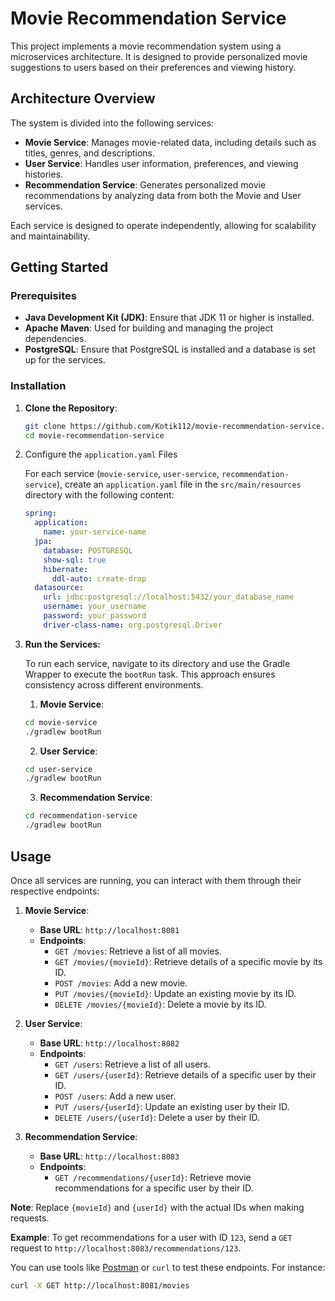 # Movie Recommendation Service

This project implements a movie recommendation system using a microservices architecture. It is designed to provide personalized movie suggestions to users based on their preferences and viewing history.

## Architecture Overview

The system is divided into the following services:

- **Movie Service**: Manages movie-related data, including details such as titles, genres, and descriptions.
- **User Service**: Handles user information, preferences, and viewing histories.
- **Recommendation Service**: Generates personalized movie recommendations by analyzing data from both the Movie and User services.

Each service is designed to operate independently, allowing for scalability and maintainability.

## Getting Started

### Prerequisites

- **Java Development Kit (JDK)**: Ensure that JDK 11 or higher is installed.
- **Apache Maven**: Used for building and managing the project dependencies.
- **PostgreSQL**: Ensure that PostgreSQL is installed and a database is set up for the services.

### Installation

1. **Clone the Repository**:

   ```bash
   git clone https://github.com/Kotik112/movie-recommendation-service.git
   cd movie-recommendation-service
   ```

2. Configure the `application.yaml` Files

   For each service (`movie-service`, `user-service`, `recommendation-service`), create an `application.yaml` file in the `src/main/resources` directory with the following content:

   ```yaml
   spring:
     application:
       name: your-service-name
     jpa:
       database: POSTGRESQL
       show-sql: true
       hibernate:
         ddl-auto: create-drop
     datasource:
       url: jdbc:postgresql://localhost:5432/your_database_name
       username: your_username
       password: your_password
       driver-class-name: org.postgresql.Driver
   ```
3. **Run the Services:**

   To run each service, navigate to its directory and use the Gradle Wrapper to execute the `bootRun` task. This approach ensures consistency across different environments.
   
   1. **Movie Service**:

   ```bash
   cd movie-service
   ./gradlew bootRun
   ```
   
    2. **User Service**:
    
    ```bash
   cd user-service
   ./gradlew bootRun
   ```
   
    3. **Recommendation Service**:
    
    ```bash
   cd recommendation-service
   ./gradlew bootRun
    ```

## Usage

Once all services are running, you can interact with them through their respective endpoints:

1. **Movie Service**:
   - **Base URL**: `http://localhost:8081`
   - **Endpoints**:
      - `GET /movies`: Retrieve a list of all movies.
      - `GET /movies/{movieId}`: Retrieve details of a specific movie by its ID.
      - `POST /movies`: Add a new movie.
      - `PUT /movies/{movieId}`: Update an existing movie by its ID.
      - `DELETE /movies/{movieId}`: Delete a movie by its ID.

2. **User Service**:
   - **Base URL**: `http://localhost:8082`
   - **Endpoints**:
      - `GET /users`: Retrieve a list of all users.
      - `GET /users/{userId}`: Retrieve details of a specific user by their ID.
      - `POST /users`: Add a new user.
      - `PUT /users/{userId}`: Update an existing user by their ID.
      - `DELETE /users/{userId}`: Delete a user by their ID.

3. **Recommendation Service**:
   - **Base URL**: `http://localhost:8083`
   - **Endpoints**:
      - `GET /recommendations/{userId}`: Retrieve movie recommendations for a specific user by their ID.

**Note**: Replace `{movieId}` and `{userId}` with the actual IDs when making requests.

**Example**: To get recommendations for a user with ID `123`, send a `GET` request to `http://localhost:8083/recommendations/123`.

You can use tools like [Postman](https://www.postman.com/) or `curl` to test these endpoints. For instance:

```bash
curl -X GET http://localhost:8081/movies


